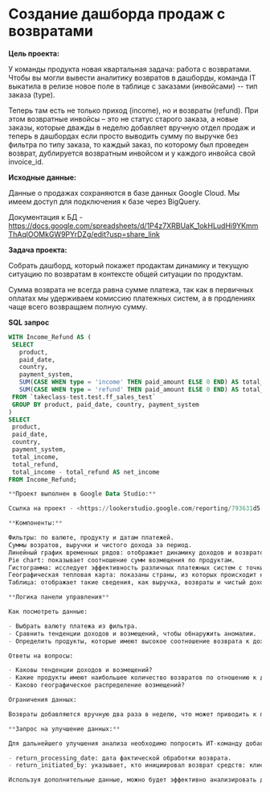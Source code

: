 # Создание дашборда продаж с возвратами

**Цель проекта:** 

У команды продукта новая квартальная задача: работа с возвратами. Чтобы вы могли вывести аналитику возвратов в дашборды, команда IT выкатила в релизе новое поле в таблице с заказами (инвойсами) -- тип заказа (type). 

Теперь там есть не только приход (income), но и возвраты (refund). При этом возвратные инвойсы – это не статус старого заказа, а новые заказы, которые дважды в неделю добавляет вручную отдел продаж и теперь в дашбордах если просто выводить сумму по выручке без фильтра по типу заказа, то каждый заказ, по которому был проведен возврат, дублируется возвратным инвойсом и у каждого инвойса свой invoice_id.
 
**Исходные данные:**

Данные о продажах сохраняются в базе данных Google Cloud. Мы имеем доступ для подключения к базе через BigQuery.

Документация к БД - <https://docs.google.com/spreadsheets/d/1P4z7XRBUaK_1okHLudHi9YKmmThAqlOOMkGW9PYrDZg/edit?usp=share_link>

**Задача проекта:**

Cобрать дашборд, который покажет продактам динамику и текущую ситуацию по возвратам в контексте общей ситуации по продуктам. 

Сумма возврата не всегда равна сумме платежа, так как в первичных оплатах мы удерживаем комиссию платежных систем, а в продлениях чаще всего возвращаем полную сумму.

**SQL запрос**

```sql
WITH Income_Refund AS (
 SELECT
   product,
   paid_date,
   country,
   payment_system,
   SUM(CASE WHEN type = 'income' THEN paid_amount ELSE 0 END) AS total_income,
   SUM(CASE WHEN type = 'refund' THEN paid_amount ELSE 0 END) AS total_refund
 FROM `takeclass-test.test.ff_sales_test`
 GROUP BY product, paid_date, country, payment_system
)
SELECT
 product,
 paid_date,
 country,
 payment_system,
 total_income,
 total_refund,
 total_income - total_refund AS net_income
FROM Income_Refund;

**Проект выполнен в Google Data Studio:**

Ссылка на проект - <https://lookerstudio.google.com/reporting/793631d5-0da9-4246-9f09-fd7fcc2d0b2c>

**Компоненты:**

Фильтры: по валюте, продукту и датам платежей.
Суммы возратов, выручки и чистого дохода за период.
Линейный график временных рядов: отображает динамику доходов и возвратов с течением времени.
Pie chart: показывает соотношение сумм возмещения по продуктам.
Гистограмма: исследует эффективность различных платежных систем с точки зрения возвратов и доходов.
Географическая тепловая карта: показаны страны, из которых происходит наибольшее количество возвратов.
Таблица: отображает такие сведения, как выручка, возвраты и чистый доход по продуктам.

**Логика панели управления**

Как посмотреть данные:

- Выбрать валюту платежа из фильтра.
- Сравнить тенденции доходов и возмещений, чтобы обнаружить аномалии.
- Определить продукты, которые имеют высокое соотношение возврата к доходу требуют изучения.

Ответы на вопросы:

- Каковы тенденции доходов и возмещений?
- Какие продукты имеют наибольшее количество возвратов по отношению к доходу?
- Каково географическое распределение возмещений?

Ограничения данных:

Возвраты добавляются вручную два раза в неделю, что может приводить к потенциальным задержкам в аналитике в реальном времени.

**Запрос на улучшение данных:**

Для дальнейшего улучшения анализа необходимо попросить ИТ-команду добавить:

- return_processing_date: дата фактической обработки возврата.
- return_initiated_by: указывает, кто инициировал возврат средств: клиент или отдел продаж.

Используя дополнительные данные, можно будет эффективно анализировать динамику как доходов, так и возвратов, что важно для понимания финансового состояния продукта.